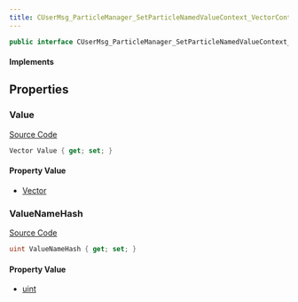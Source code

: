 ```yaml
---
title: CUserMsg_ParticleManager_SetParticleNamedValueContext_VectorContextValue
---
```


```csharp
public interface CUserMsg_ParticleManager_SetParticleNamedValueContext_VectorContextValue : ITypedProtobuf<CUserMsg_ParticleManager_SetParticleNamedValueContext_VectorContextValue>, INativeHandle
```

#### Implements

## Properties

### Value

[Source Code](https://github.com/swiftly-solution/swiftlys2/blob/main/managed/src/SwiftlyS2.Generated/Protobufs/Interfaces/CUserMsg_ParticleManager_SetParticleNamedValueContext_VectorContextValue.cs#L16)

```csharp
Vector Value { get; set; }
```

#### Property Value

- [Vector](/docs/api/shared/natives/vector)

### ValueNameHash

[Source Code](https://github.com/swiftly-solution/swiftlys2/blob/main/managed/src/SwiftlyS2.Generated/Protobufs/Interfaces/CUserMsg_ParticleManager_SetParticleNamedValueContext_VectorContextValue.cs#L13)

```csharp
uint ValueNameHash { get; set; }
```

#### Property Value

- [uint](https://learn.microsoft.com/dotnet/api/system.uint32)

